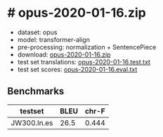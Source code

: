 # # opus-2020-01-16.zip

* dataset: opus
* model: transformer-align
* pre-processing: normalization + SentencePiece
* download: [opus-2020-01-16.zip](https://object.pouta.csc.fi/OPUS-MT-models/ln-es/opus-2020-01-16.zip)
* test set translations: [opus-2020-01-16.test.txt](https://object.pouta.csc.fi/OPUS-MT-models/ln-es/opus-2020-01-16.test.txt)
* test set scores: [opus-2020-01-16.eval.txt](https://object.pouta.csc.fi/OPUS-MT-models/ln-es/opus-2020-01-16.eval.txt)

## Benchmarks

| testset               | BLEU  | chr-F |
|-----------------------|-------|-------|
| JW300.ln.es 	| 26.5 	| 0.444 |

